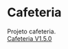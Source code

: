 # Cafeteria
 Projeto cafeteria.<br>
<a href="https://wellersondev.github.io/Cafeteria/">Cafeteria V1.5.0</a><br>